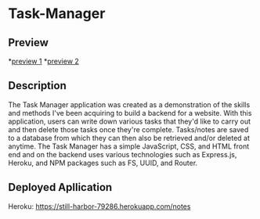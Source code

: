 # Task-Manager
## Preview
*[preview 1](./public/assets/IMG/prev1.png)
*[preview 2](./public/assets/IMG/prev2.png)
## Description
The Task Manager application was created as a demonstration of the skills and methods I've been acquiring to build a backend for a website. With this application, users can write down various tasks that they'd like to carry out and then delete those tasks once they're complete. Tasks/notes are saved to a database from which they can then also be retrieved and/or deleted at anytime. The Task Manager has a simple JavaScript, CSS, and HTML front end and on the backend uses various technologies such as Express.js, Heroku, and NPM packages such as FS, UUID, and Router.
## Deployed Apllication
Heroku: https://still-harbor-79286.herokuapp.com/notes
